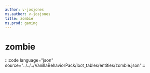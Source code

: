 ```yaml
---
author: v-josjones
ms.author: v-josjones
title: zombie
ms.prod: gaming
---
```


# zombie 

:::code language="json" source="../../../VanillaBehaviorPack/loot_tables/entities/zombie.json":::